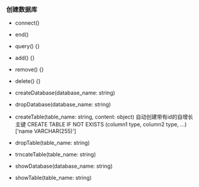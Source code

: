 ### 创建数据库
- connect() 

- end() 

- query() {}

- add() {}

- remove() {}

- delete() {}

- createDatabase(database_name: string) 

- dropDatabase(database_name: string) 

- createTable(table_name: string, content: object) 
  自动创建带有id的自增长主键
  CREATE TABLE IF NOT EXISTS (column1 type, column2 type, ...)
  ['name VARCHAR(255)']

- dropTable(table_name: string) 

- trncateTable(table_name: string)

- showDatabase(database_name: string)

- showTable(table_name: string)